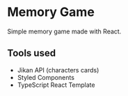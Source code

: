 # Memory Game

Simple memory game made with React.

## Tools used

- Jikan API (characters cards)
- Styled Components
- TypeScript React Template
